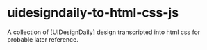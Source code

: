 # uidesigndaily-to-html-css-js
A collection of [UIDesignDaily] design transcripted into html css for probable later reference. 
